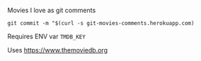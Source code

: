 Movies I love as git comments

```
git commit -m "$(curl -s git-movies-comments.herokuapp.com)
```

Requires ENV var `TMDB_KEY`

Uses <https://www.themoviedb.org>
